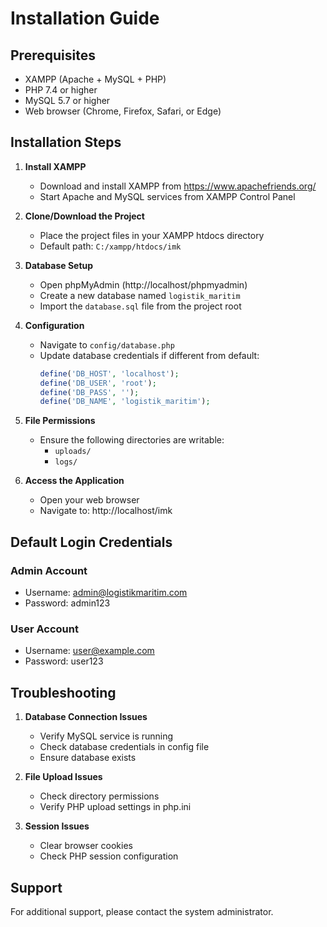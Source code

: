 # Installation Guide

## Prerequisites
- XAMPP (Apache + MySQL + PHP)
- PHP 7.4 or higher
- MySQL 5.7 or higher
- Web browser (Chrome, Firefox, Safari, or Edge)

## Installation Steps

1. **Install XAMPP**
   - Download and install XAMPP from https://www.apachefriends.org/
   - Start Apache and MySQL services from XAMPP Control Panel

2. **Clone/Download the Project**
   - Place the project files in your XAMPP htdocs directory
   - Default path: `C:/xampp/htdocs/imk`

3. **Database Setup**
   - Open phpMyAdmin (http://localhost/phpmyadmin)
   - Create a new database named `logistik_maritim`
   - Import the `database.sql` file from the project root

4. **Configuration**
   - Navigate to `config/database.php`
   - Update database credentials if different from default:
     ```php
     define('DB_HOST', 'localhost');
     define('DB_USER', 'root');
     define('DB_PASS', '');
     define('DB_NAME', 'logistik_maritim');
     ```

5. **File Permissions**
   - Ensure the following directories are writable:
     - `uploads/`
     - `logs/`

6. **Access the Application**
   - Open your web browser
   - Navigate to: http://localhost/imk

## Default Login Credentials

### Admin Account
- Username: admin@logistikmaritim.com
- Password: admin123

### User Account
- Username: user@example.com
- Password: user123

## Troubleshooting

1. **Database Connection Issues**
   - Verify MySQL service is running
   - Check database credentials in config file
   - Ensure database exists

2. **File Upload Issues**
   - Check directory permissions
   - Verify PHP upload settings in php.ini

3. **Session Issues**
   - Clear browser cookies
   - Check PHP session configuration

## Support
For additional support, please contact the system administrator. 